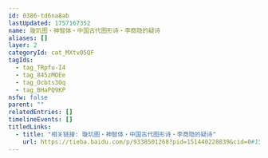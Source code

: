 ```yaml
---
id: 0386-td6na8ab
lastUpdated: 1757167352
name: 璇玑图・神智体・中国古代图形诗・李商隐的疑诗
aliases: []
layer: 2
categoryId: cat_MXtv05QF
tagIds:
  - tag_TRpfu-I4
  - tag_845zMOEe
  - tag_Ocbts3Oq
  - tag_BHaPQ9KP
nsfw: false
parent: ""
relatedEntries: []
timelineEvents: []
titledLinks:
  - title: "相关链接: 璇玑图・神智体・中国古代图形诗・李商隐的疑诗"
    url: https://tieba.baidu.com/p/9338501268?pid=151440228839&cid=0#151440228839
---
```


